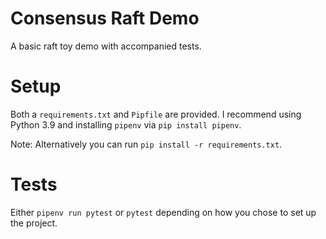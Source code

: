 # Consensus Raft Demo

A basic raft toy demo with accompanied tests.

# Setup

Both a `requirements.txt` and `Pipfile` are provided. I recommend using Python 3.9 and installing `pipenv` via `pip install pipenv`.

Note: Alternatively you can run `pip install -r requirements.txt`.

# Tests
Either `pipenv run pytest` or `pytest` depending on how you chose to set up the project.